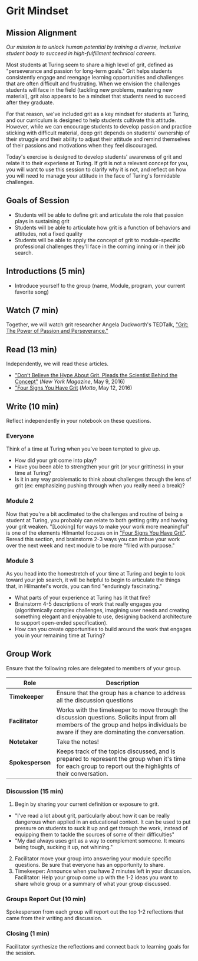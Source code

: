 # Grit Mindset
## Mission Alignment

*Our mission is to unlock human potential by training a diverse, inclusive student body to succeed in high-fulfillment technical careers.*

Most students at Turing seem to share a high level of grit, defined as "perseverance and passion for long-term goals." Grit helps students consistently engage and reengage learning opportunities and challenges that are often difficult and frustrating. When we envision the challenges students will face in the field (tackling new problems, mastering new material), grit also appears to be a mindset that students need to succeed after they graduate.

For that reason, we've included grit as a key mindset for students at Turing, and our curriculum is designed to help students cultivate this attitude. However, while we can encourage students to develop passion and practice sticking with difficult material, deep grit depends on students' ownership of their struggle and their ability to adjust their attitude and remind themselves of their passions and motivations when they feel discouraged.

Today's exercise is designed to develop students' awareness of grit and relate it to their experiene at Turing. If grit is not a relevant concept for you, you will want to use this session to clarify why it is not, and reflect on how you will need to manage your attitude in the face of Turing's formidable challenges.

## Goals of Session
* Students will be able to define grit and articulate the role that passion plays in sustaining grit
* Students will be able to articulate how grit is a function of behaviors and attitudes, not a fixed quality
* Students will be able to apply the concept of grit to module-specific professional challenges they'll face in the coming inning or in their job search.

## Introductions (5 min)
* Introduce yourself to the group (name, Module, program, your current favorite song)

## Watch (7 min)
Together, we will watch grit researcher Angela Duckworth's TEDTalk, ["Grit: The Power of Passion and Perseverance."](https://www.ted.com/talks/angela_lee_duckworth_grit_the_power_of_passion_and_perseverance#t-85401)

## Read (13 min)
Independently, we will read these articles.
* ["Don’t Believe the Hype About Grit, Pleads the Scientist Behind the Concept"](http://nymag.com/scienceofus/2016/05/dont-believe-the-hype-about-grit-pleads-the-scientist-behind-the-concept.html) (*New York Magazine*, May 9, 2016)
* ["Four Signs You Have Grit](http://motto.time.com/4327035/4-signs-you-have-grit/) (*Motto*, May 12, 2016)

## Write (10 min)
Reflect independently in your notebook on these questions.

### Everyone
Think of a time at Turing when you've been tempted to give up.
* How did your grit come into play? 
* Have you been able to strengthen your grit (or your grittiness) in your time at Turing?
* Is it in any way problematic to think about challenges through the lens of grit (ex: emphasizing pushing through when you really need a break)?


### Module 2
Now that you're a bit acclimated to the challenges and routine of being a student at Turing, you probably can relate to both getting gritty and having your grit weaken. "[Looking] for ways to make your work more meaningful" is one of the elements Hilmantel focuses on in ["Four Signs You Have Grit"](http://motto.time.com/4327035/4-signs-you-have-grit/). Reread this section, and brainstorm 2-3 ways you can imbue your work over the next week and next module to be more "filled with purpose."

### Module 3
As you head into the homestretch of your time at Turing and begin to look toward your job search, it will be helpful to begin to articulate the things that, in Hilmantel's words, you can find "enduringly fascinating."
* What parts of your experience at Turing has lit that fire?
* Brainstorm 4-5 descriptions of work that really engages you (algorithmically complex challenges, imagining user needs and creating something elegant and enjoyable to use, designing backend architecture to support open-ended specification).
* How can you create opportunities to build around the work that engages you in your remaining time at Turing?


## Group Work
 Ensure that the following roles are delegated to members of your group.

| Role | Description |
|--------|-----------|
| **Timekeeper** | Ensure that the group has a chance to address all the discussion questions|
| **Facilitator** | Works with the timekeeper to move through the discussion questions. Solicits input from all members of the group and helps individuals be aware if they are dominating the conversation.|
| **Notetaker** | Take the notes!|
| **Spokesperson** | Keeps track of the topics discussed, and is prepared to represent the group when it's time for each group to report out the highlights of their conversation. |


### Discussion (15 min)
1. Begin by sharing your current definition or exposure to grit. 
 * "I've read a lot about grit, particularly about how it can be really dangerous when applied in an educational context. It can be used to put pressure on students to suck it up and get through the work, instead of equipping them to tackle the sources of some of their difficulties"
 * "My dad always uses grit as a way to complement someone. It means being tough, sucking it up, not whining."
2. Facilitator move your group into answering your module specific questions.  Be sure that everyone has an opportunity to share.
3. Timekeeper: Announce when you have 2 minutes left in your discussion.  Facilitator:  Help your group come up with the 1-2 ideas you want to share whole group or a summary of what your group discussed. 

### Groups Report Out (10 min)
Spokesperson from each group will report out the top 1-2 reflections that came from their writing and discussion.

### Closing (1 min)
Facilitator synthesize the reflections and connect back to learning goals for the session.  

